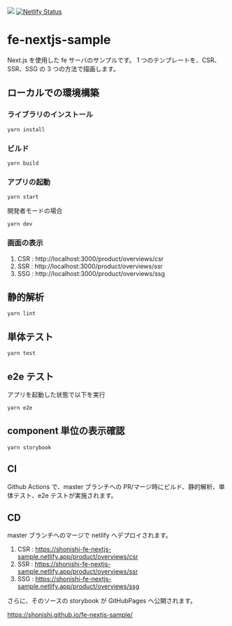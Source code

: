 ![](https://github.com/shonishi/fe-nextjs-sample/actions/workflows/ci.yml/badge.svg?branch=master)
[![Netlify Status](https://api.netlify.com/api/v1/badges/9c4a43e7-4738-4856-9bc2-574fc0e8b9fc/deploy-status?branch=master)](https://app.netlify.com/sites/shonishi-fe-nextjs-sample/deploys)

# fe-nextjs-sample

Next.js を使用した fe サーバのサンプルです。
1 つのテンプレートを、CSR、SSR、SSG の 3 つの方法で描画します。

## ローカルでの環境構築

### ライブラリのインストール

```
yarn install
```

### ビルド

```
yarn build
```

### アプリの起動

```
yarn start
```

開発者モードの場合

```
yarn dev
```

### 画面の表示

1. CSR : http://localhost:3000/product/overviews/csr
1. SSR : http://localhost:3000/product/overviews/ssr
1. SSG : http://localhost:3000/product/overviews/ssg

## 静的解析

```
yarn lint
```

## 単体テスト

```
yarn test
```

## e2e テスト

アプリを起動した状態で以下を実行

```
yarn e2e
```

## component 単位の表示確認

```
yarn storybook
```

## CI

Github Actions で、master ブランチへの PR/マージ時にビルド、静的解析、単体テスト、e2e テストが実施されます。

## CD

master ブランチへのマージで netlify へデプロイされます。

1. CSR : https://shonishi-fe-nextjs-sample.netlify.app/product/overviews/csr
1. SSR : https://shonishi-fe-nextjs-sample.netlify.app/product/overviews/ssr
1. SSG : https://shonishi-fe-nextjs-sample.netlify.app/product/overviews/ssg

さらに、そのソースの storybook が GitHubPages へ公開されます。

https://shonishi.github.io/fe-nextjs-sample/
